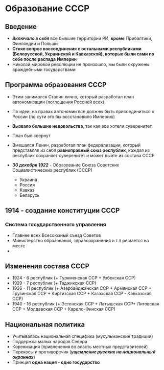 # Образование СССР

## Введение

* ***Включало в себя*** все бывшие территории РИ, ***кроме*** Прибалтики, Финляндии и Польши
* **Стоял вопрос воссоединения с остальными республиками (Белорусской, Украинской и Кавказской), которые были сами по себе после распада Империи**
* Николай мировой революции не произошло, мы были окружены враждебными государствами

## Программа образования СССР

* Этим занимался Сталин лично, который разработал план автономизации (поглощения Россией всех)
* По идеи, на правах автономии все должны быть присоединиться к России (по сути это бы восстановило Империю)
* **Вызвало большие недовольства**, так как все хотели суверенитет
* План был свернут
* Вмешался Ленин, разработал план федерализации, который представлял из себя **равноправный союз республик**, каждая из республик сохраняет суверенитет и может выйте из состава СССР
* ***30 декабря 1922*** - Образование Союза Советских Социалистических республик (СССР)

    * Украина
    * Россия
    * Кавказ
    * Беларусь

## 1914 - создание конституции СССР

### Система государственного управления

* Главнее всех Всесоюзный съезд Советов
* Министерство образования, здравоохранения и т.п решается на месте
*
## Изменения состава СССР

* 1924 - 6 республик (+ Туркменская ССР + Узбекская ССР)
* 1929 - 7 республик (+ Таджикская ССР)
* 1936 - 11 республик (+ Азербайджанская ССР + Армянская ССР + Грузинская ССР + Киргизская ССР + Казахская ССР - Кавказская ССР)
* 1940 - 16 республик (+ Эстонская ССР + Латышская ССР+ Литовская ССР + Молдавская ССР + Карело-Финская ССР)

## Национальная политика

* Учитывалась национальная специфика (мусульманские традиции)
* Поддержка малых народов Севера
* Коренизация (привлечения во власть местных представителей)
* Перекосы и противоречия (***ущемление русских на национальный окраинах***)
* Принцип **одна нация - одно государство**

